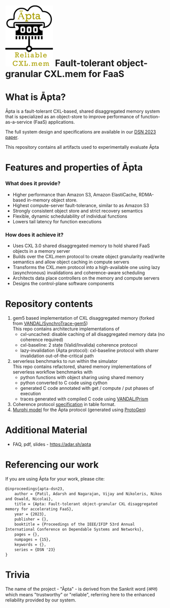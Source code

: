 # ![Apta thumb](https://github.com/adarshpatil/timewarp/blob/master/images/projects/apta/apta-thumb-github.png) Fault-tolerant object-granular CXL.mem for FaaS

# What is Āpta?
Āpta is a fault-tolerant CXL-based, shared disaggregated memory system that is specialized as an object-store to improve performance of function-as-a-service (FaaS) applications. 

The full system design and specifications are available in our [DSN 2023 paper](https://users.cs.utah.edu/~vijay/papers/dsn23.pdf). 

This repository contains all artifacts used to experimentally evaluate Āpta 

# Features and properties of Āpta
### What does it provide?

- Higher performance than Amazon S3, Amazon ElastiCache, RDMA-based in-memory object store.
- Highest compute-server fault-tolerance, similar to as Amazon S3
- Strongly consistent object store and strict recovery semantics
- Flexible, dynamic schedulability of individual functions
- Lowers tail latency for function executions

### How does it achieve it?

- Uses CXL 3.0 shared disaggregated memory to hold shared FaaS objects in a memory server
- Builds over the CXL.mem protocol to create object granularity read/write semantics and allow object caching in compute servers
- Transforms the CXL.mem protocol into a high-available one using lazy (asynchronous) invalidations and coherence-aware scheduling
- Architects data place controllers on the memory and compute servers 
- Designs the control-plane software components

# Repository contents
1.  gem5 based implementation of CXL disaggregated memory (forked from [VANDAL/SynchroTrace-gem5](https://github.com/VANDAL/SynchroTrace-gem5))\
	This repo contains architecture implementations of
	 - cxl-uncached: disable caching of all disaggregated memory data (no coherence required)
	 - cxl-baseline: 2 state (Valid/Invalida) coherence protocol 
	 - lazy-invalidation (Āpta protocol): cxl-baseline protocol with sharer invalidation out-of-the-critical path
2.  serverless benchmarks to run within the simulator\
	This repo contains refactored, shared memory implementations of serverless workflow benchmarks with
	 - python functions with object sharing using shared memory 
	 - python converted to C code using cython
	 - generated C code annotated with get / compute / put phases of execution
	 - traces generated with compiled C code using [VANDAL/Prism](https://github.com/adarshpatil/prism/tree/3a12d62cf622ac3918ff62f4265ce3457b48f7a4)
3.  Coherence protocol [specification](https://github.com/adarshpatil/apta/blob/main/Apta-DSN23-appendix.pdf) in table format.
4.  [Murphi model](https://github.com/adarshpatil/apta/tree/main/murphi-model) for the Āpta protocol (generated using [ProtoGen](https://github.com/icsa-caps/ProtoGen))

# Additional Material
- FAQ, pdf, slides - https://adar.sh/apta

# Referencing our work
If you are using Āpta for your work, please cite:

```
@inproceedings{apta-dsn23,
	author = {Patil, Adarsh and Nagarajan, Vijay and Nikoleris, Nikos and Oswald, Nicolai},
	title = {Apta: Fault-tolerant object-granular CXL disaggregated memory for accelerating FaaS},
	year = {2023},
	publisher = {},
	booktitle = {Proceedings of the IEEE/IFIP 53rd Annual International Conference on Dependable Systems and Networks},
	pages = {},
	numpages = {15},
	keywords = {},
	series = {DSN '23}
}
```

# Trivia 
The name of the project - "Āpta" - is derived from the Sankrit word (आप्त) which means "trustworthy" or "reliable", referring here to the enhanced reliability provided by our system.
